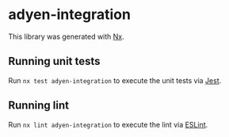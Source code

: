 # adyen-integration

This library was generated with [Nx](https://nx.dev).

## Running unit tests

Run `nx test adyen-integration` to execute the unit tests via [Jest](https://jestjs.io).

## Running lint

Run `nx lint adyen-integration` to execute the lint via [ESLint](https://eslint.org/).
